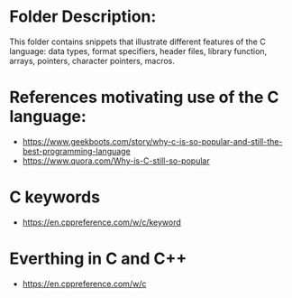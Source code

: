 # Folder Description:

This folder contains snippets that illustrate
different features of the C language: data types, format specifiers, 
header files, library function, arrays, pointers, character pointers, macros.

# References motivating use of the C language:

- https://www.geekboots.com/story/why-c-is-so-popular-and-still-the-best-programming-language
- https://www.quora.com/Why-is-C-still-so-popular

# C keywords
- https://en.cppreference.com/w/c/keyword

# Everthing in C and C++
- https://en.cppreference.com/w/c


